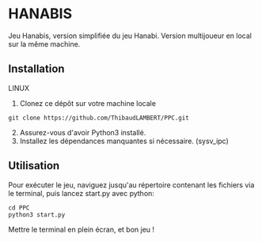 # HANABIS

Jeu Hanabis, version simplifiée du jeu Hanabi. Version multijoueur en local sur la même machine.

## Installation

LINUX
1. Clonez ce dépôt sur votre machine locale
```
git clone https://github.com/ThibaudLAMBERT/PPC.git
```
2. Assurez-vous d'avoir Python3 installé.
3. Installez les dépendances manquantes si nécessaire. (sysv_ipc)

## Utilisation

Pour exécuter le jeu, naviguez jusqu'au répertoire contenant les fichiers via le terminal, 
puis lancez start.py avec python: 
```
cd PPC
python3 start.py
```
Mettre le terminal en plein écran, et bon jeu !
